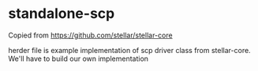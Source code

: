 # standalone-scp
Copied from https://github.com/stellar/stellar-core

herder file is example implementation of scp driver class from stellar-core.  We'll have to build our own implementation